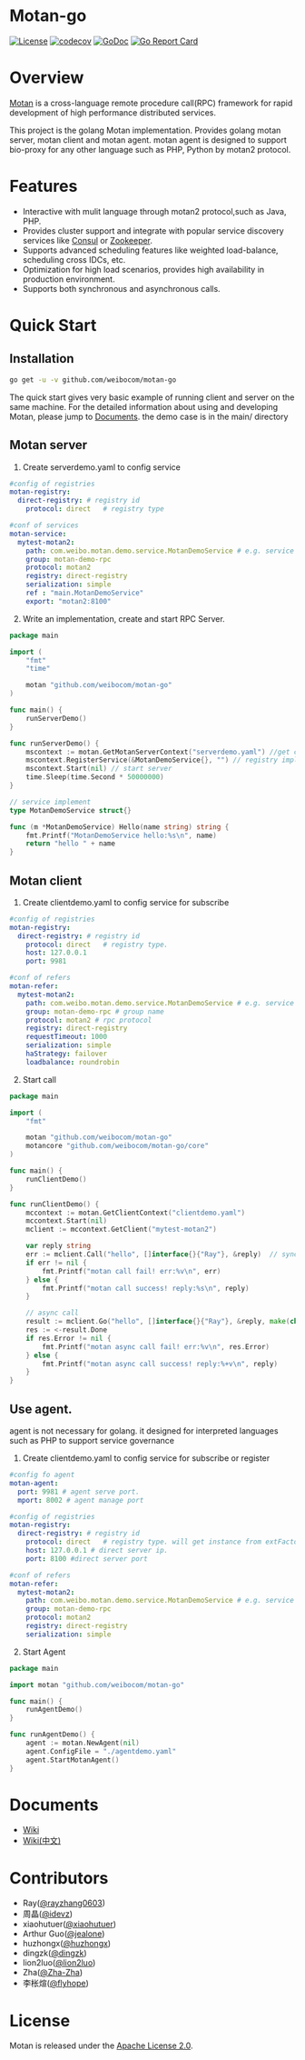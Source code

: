 # Motan-go
[![License](https://img.shields.io/badge/License-Apache%202.0-blue.svg)](https://github.com/weibocom/motan/blob/master/LICENSE)
[![codecov](https://codecov.io/gh/weibocom/motan-go/branch/master/graph/badge.svg?token=2s9DFOt9Y4)](https://codecov.io/gh/weibocom/motan-go)
[![GoDoc](https://godoc.org/github.com/weibocom/motan-go?status.svg&style=flat)](https://godoc.org/github.com/weibocom/motan-go)
[![Go Report Card](https://goreportcard.com/badge/github.com/weibocom/motan-go)](https://goreportcard.com/report/github.com/weibocom/motan-go)


# Overview
[Motan][motan] is a cross-language remote procedure call(RPC) framework for rapid development of high performance distributed services.

This project is the golang Motan implementation. Provides golang motan server, motan client and motan agent. 
motan agent is designed to support bio-proxy for any other language such as PHP, Python by motan2 protocol.

# Features
- Interactive with mulit language through motan2 protocol,such as Java, PHP.
- Provides cluster support and integrate with popular service discovery services like [Consul][consul] or [Zookeeper][zookeeper]. 
- Supports advanced scheduling features like weighted load-balance, scheduling cross IDCs, etc.
- Optimization for high load scenarios, provides high availability in production environment.
- Supports both synchronous and asynchronous calls.

# Quick Start

## Installation

```sh
go get -u -v github.com/weibocom/motan-go
```

The quick start gives very basic example of running client and server on the same machine. For the detailed information about using and developing Motan, please jump to [Documents](#documents).
the demo case is in the main/ directory

## Motan server

1. Create serverdemo.yaml to config service

```yaml
#config of registries
motan-registry:
  direct-registry: # registry id 
    protocol: direct   # registry type

#conf of services
motan-service:
  mytest-motan2:
    path: com.weibo.motan.demo.service.MotanDemoService # e.g. service name for register
    group: motan-demo-rpc
    protocol: motan2
    registry: direct-registry
    serialization: simple
    ref : "main.MotanDemoService"
    export: "motan2:8100"
```

2. Write an implementation, create and start RPC Server.

```go
package main

import (
	"fmt"
	"time"

	motan "github.com/weibocom/motan-go"
)

func main() {
	runServerDemo()
}

func runServerDemo() {
	mscontext := motan.GetMotanServerContext("serverdemo.yaml") //get config by filename
	mscontext.RegisterService(&MotanDemoService{}, "") // registry implement
	mscontext.Start(nil) // start server
	time.Sleep(time.Second * 50000000)
}

// service implement
type MotanDemoService struct{}

func (m *MotanDemoService) Hello(name string) string {
	fmt.Printf("MotanDemoService hello:%s\n", name)
	return "hello " + name
}
```

## Motan client

1. Create clientdemo.yaml to config service for subscribe

```yaml
#config of registries
motan-registry:
  direct-registry: # registry id 
    protocol: direct   # registry type. 
    host: 127.0.0.1 
    port: 9981 

#conf of refers
motan-refer:
  mytest-motan2:
    path: com.weibo.motan.demo.service.MotanDemoService # e.g. service name for subscribe
    group: motan-demo-rpc # group name
    protocol: motan2 # rpc protocol
    registry: direct-registry
    requestTimeout: 1000
    serialization: simple
    haStrategy: failover
    loadbalance: roundrobin
```

2. Start call

```go
package main

import (
	"fmt"

	motan "github.com/weibocom/motan-go"
	motancore "github.com/weibocom/motan-go/core"
)

func main() {
	runClientDemo()
}

func runClientDemo() {
	mccontext := motan.GetClientContext("clientdemo.yaml")
	mccontext.Start(nil)
	mclient := mccontext.GetClient("mytest-motan2")

	var reply string
	err := mclient.Call("hello", []interface{}{"Ray"}, &reply)  // sync call
	if err != nil {
		fmt.Printf("motan call fail! err:%v\n", err)
	} else {
		fmt.Printf("motan call success! reply:%s\n", reply)
	}

	// async call
	result := mclient.Go("hello", []interface{}{"Ray"}, &reply, make(chan *motancore.AsyncResult, 1))
	res := <-result.Done
	if res.Error != nil {
		fmt.Printf("motan async call fail! err:%v\n", res.Error)
	} else {
		fmt.Printf("motan async call success! reply:%+v\n", reply)
	}
}

```

## Use agent. 

agent is not necessary for golang. it designed for interpreted languages such as PHP to support service governance

1. Create clientdemo.yaml to config service for subscribe or register

```yaml
#config fo agent
motan-agent:
  port: 9981 # agent serve port. 
  mport: 8002 # agent manage port 

#config of registries
motan-registry:
  direct-registry: # registry id 
    protocol: direct   # registry type. will get instance from extFactory.
    host: 127.0.0.1 # direct server ip.
    port: 8100 #direct server port

#conf of refers
motan-refer:
  mytest-motan2:
    path: com.weibo.motan.demo.service.MotanDemoService # e.g. service name for subscribe
    group: motan-demo-rpc
    protocol: motan2
    registry: direct-registry
    serialization: simple
```

2. Start Agent

```go
package main

import motan "github.com/weibocom/motan-go"

func main() {
	runAgentDemo()
}

func runAgentDemo() {
	agent := motan.NewAgent(nil)
	agent.ConfigFile = "./agentdemo.yaml"
	agent.StartMotanAgent()
}
```

# Documents

* [Wiki](https://github.com/weibocom/motan-go/wiki)
* [Wiki(中文)](https://github.com/weibocom/motan-go/wiki/zh_overview)

# Contributors

* Ray([@rayzhang0603](https://github.com/rayzhang0603))
* 周晶([@idevz](https://github.com/idevz))
* xiaohutuer([@xiaohutuer](https://github.com/xiaohutuer))
* Arthur Guo([@jealone](https://github.com/jealone))
* huzhongx([@huzhongx](https://github.com/huzhongx))
* dingzk([@dingzk](https://github.com/dingzk))
* lion2luo([@lion2luo](https://github.com/lion2luo))
* Zha([@Zha-Zha](https://github.com/Zha-Zha))
* 李枨煊([@flyhope](https://github.com/flyhope))

# License

Motan is released under the [Apache License 2.0](http://www.apache.org/licenses/LICENSE-2.0).

[motan]:https://github.com/weibocom/motan
[consul]:http://www.consul.io
[zookeeper]:http://zookeeper.apache.org
